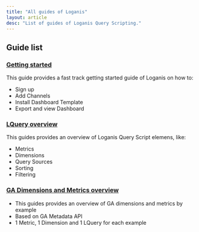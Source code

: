 ```yaml
---
title: "All guides of Loganis"
layout: article
desc: "List of guides of Loganis Query Scripting."
---
```


## Guide list


###  [Getting started](/articles/getting_started.html)

This guide provides a fast track getting started guide of Loganis on how to:

* Sign up
* Add Channels
* Install Dashboard Template
* Export and view Dashboard

### [LQuery overview](/articles/lquery_overview.html)

This guides provides an overview of Loganis Query Script elemens, like:

* Metrics
* Dimensions
* Query Sources
* Sorting
* Filtering


### [GA Dimensions and Metrics overview](/articles/GA_dim_met.html)

* This guides provides an overview of GA dimensions and metrics by example
* Based on GA Metadata API
* 1 Metric, 1 Dimension and 1 LQuery for each example

